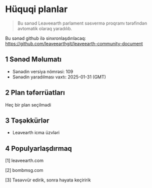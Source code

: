 # Hüquqi planlar

>Bu sənəd Leaveearth parlament səsvermə proqramı tərəfindən avtomatik olaraq yaradılıb.

Bu sənəd github ilə sinxronlaşdırılacaq: https://github.com/leaveearthgit/leaveearth-community-document

## 1 Sənəd Məlumatı

- Sənədin versiya nömrəsi: 109
- Sənədin yaradılması vaxtı: 2025-01-31 (GMT)

## 2 Plan təfərrüatları

Heç bir plan seçilmədi

## 3 Təşəkkürlər
* Leavearth icma üzvləri

## 4 Populyarlaşdırmaq
[1] leaveearth.com

[2] bombmsg.com

[3] Təsəvvür edirik, sonra həyata keçiririk